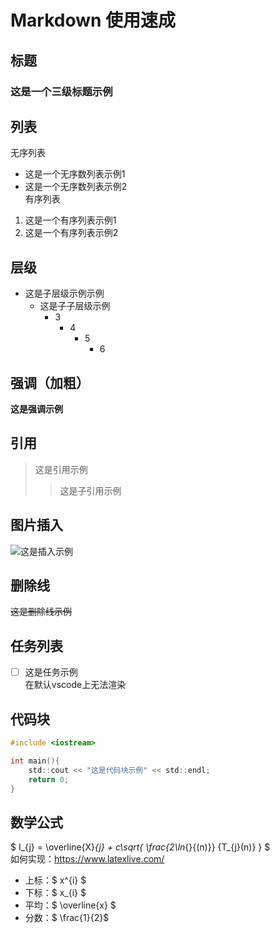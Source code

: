 # Markdown 使用速成

## 标题
### 这是一个三级标题示例

## 列表
无序列表  
* 这是一个无序数列表示例1  
* 这是一个无序数列表示例2  
有序列表  
1. 这是一个有序列表示例1  
1. 这是一个有序列表示例2

## 层级
* 这是子层级示例示例
    * 这是子子层级示例
        * 3
            * 4
                * 5
                    * 6
## 强调（加粗）
**这是强调示例**

## 引用
> 这是引用示例
>> 这是子引用示例

## 图片插入
![这是插入示例](.\素材\配重1.webp "这是本地路径插入示例")

## 删除线
~~这是删除线示例~~

## 任务列表
- [ ] 这是任务示例  
在默认vscode上无法渲染

## 代码块
```c
#include <iostream>

int main(){
    std::cout << "这是代码块示例" << std::endl;
    return 0;
}
```

## 数学公式
$ I_{j} = \overline{X}_{j} + c\sqrt{ \frac{2\ln_{}{(n)}} {T_{j}(n)} } $   
如何实现：https://www.latexlive.com/
* 上标：$ x^{i} $
* 下标：$ x_{i} $
* 平均：$ \overline{x} $
* 分数：$ \frac{1}{2}$